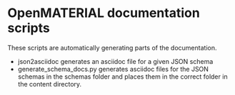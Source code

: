 # OpenMATERIAL documentation scripts

These scripts are automatically generating parts of the documentation.

- json2asciidoc generates an asciidoc file for a given JSON schema
- generate_schema_docs.py generates asciidoc files for the JSON schemas in the schemas folder and places them in the correct folder in the content directory.